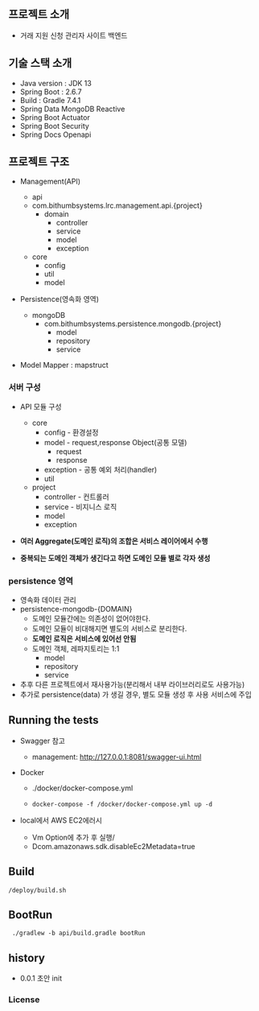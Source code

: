 ## **프로젝트 소개**
- 거래 지원 신청 관리자 사이트 백엔드

## **기술 스택 소개**

- Java version : JDK 13
- Spring Boot : 2.6.7
- Build : Gradle 7.4.1
- Spring Data MongoDB Reactive
- Spring Boot Actuator
- Spring Boot Security
- Spring Docs Openapi

## **프로젝트 구조**

- Management(API)
    - api
    - com.bithumbsystems.lrc.management.api.{project}
        - domain 
            - controller
            - service
            - model
            - exception
    - core
      - config
      - util
      - model

- Persistence(영속화 영역)
  - mongoDB
    - com.bithumbsystems.persistence.mongodb.{project}
      - model
      - repository
      - service

- Model Mapper : mapstruct

### **서버 구성**

- API 모듈 구성
  - core
      - config - 환경설정
      - model - request,response Object(공통 모델)
        - request
        - response
      - exception - 공통 예외 처리(handler)
      - util
  - project
    - controller - 컨트롤러
    - service - 비지니스 로직
    - model
    - exception

- **여러 Aggregate(도메인 로직)의 조합은 서비스 레이어에서 수행**
- **중복되는 도메인 객체가 생긴다고 하면 도메인 모듈 별로 각자 생성**

### **persistence 영역**

- 영속화 데이터 관리
- persistence-mongodb-{DOMAIN}
    - 도메인 모듈간에는 의존성이 없어야한다.
    - 도메인 모듈이 비대해지면 별도의 서비스로 분리한다.
  - **도메인 로직은 서비스에 있어선 안됨**
  - 도메인 객체, 레파지토리는 1:1
      - model
      - repository
      - service
- 추후 다른 프로젝트에서 재사용가능(분리해서 내부 라이브러리로도 사용가능)
- 추가로 persistence(data) 가 생길 경우, 별도 모듈 생성 후 사용 서비스에 주입

## Running the tests
- Swagger 참고
    - management: http://127.0.0.1:8081/swagger-ui.html
- Docker
    - ./docker/docker-compose.yml
    - ```shell
      docker-compose -f /docker/docker-compose.yml up -d
      ```

- local에서 AWS EC2에러시 
  - Vm Option에 추가 후 실행/
  - Dcom.amazonaws.sdk.disableEc2Metadata=true

## Build
```shell
/deploy/build.sh
```

## BootRun
```shell
 ./gradlew -b api/build.gradle bootRun
```

## history
- 0.0.1 초안 init

### License